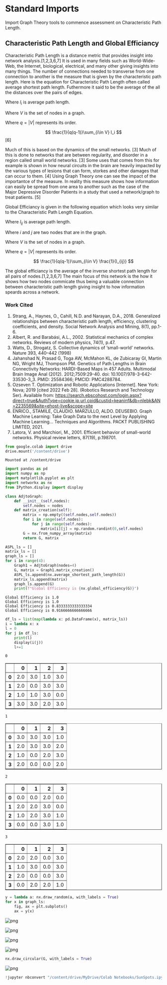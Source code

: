 # Standard Imports
Import Graph Theory tools to commence assessment on Characteristic Path Length.
## Characteristic Path Length and Global Efficiancy
Characteristic Path Length is a distance metric that provides insight into network analysis.[1,2,3,6,7]  It is used in many fields such as World-Wide-Web, the Internet, biological, electrical, and many other  giving insights into many things. The number of connections needed to transverse from one connection to another is the measure that is given by the characteristic path length. Here is the equation for Characteristic Path Length often called average shortest path length. Futhermore it said to be the average of the all the distances over the pairs of edges.

Where $l_i$ is average path length.<p></p>
Where $V$ is the set of nodes in a graph.<p></p>
Where $q = |V|$ represents its order.

$$ \frac{1}{q(q-1)}\sum_{i\in V} l_i $$[6]

Much of this is based on the dynamics of the small networks. [3]  Much of this is done to networks that are between regularity, and disorder in a region called small world networks. [3] Some uses that comes from this for example is shown in how neural circuits in the brain are heavily impacted by the various types of lesions that can form, storkes and other damages that can occur to them. [4] Using Graph Theory one can see the impact of the importantce of the measure. In reality this measure shows how information can easily be spread from one area to another such as the  case of the Major Depressive Disorder Patients in a study that used a network/graph to treat patients. [5]<p></p>

Global Efficiancy is given in the following equation which looks very similar to the Characteristic Path Length Equation.<p></p>

Where $l_{ij}$ is average path length.<p></p>
Where $i$ and $j$ are two nodes that are in the graph.<p></p>
Where $V$ is the set of nodes in a graph.<p></p>
Where $q = |V|$ represents its order.

$$ \frac{1}{q(q-1)}\sum_{i\in V} \frac{1}{l_{ij}} $$

The global efficiancy is the average of the inverse shortest path length for all pairs of nodes.[1,2,3,6,7]  The main focus of this network is the how it shows how two nodes commicate thus being a valuable connection between characteristic path length giving insight to how information speards across a network.

### Work Cited
1. Strang, A., Haynes, O., Cahill, N.D. and Narayan, D.A., 2018. Generalized relationships between characteristic path length, efficiency, clustering coefficients, and density. Social Network Analysis and Mining, 8(1), pp.1-6.
2. Albert, R. and Barabási, A.L., 2002. Statistical mechanics of complex networks. Reviews of modern physics, 74(1), p.47.
3. Watts, D., Strogatz, S. Collective dynamics of ‘small-world’ networks. Nature 393, 440–442 (1998)
4. Jahanshad N, Prasad G, Toga AW, McMahon KL, de Zubicaray GI, Martin NG, Wright MJ, Thompson PM. Genetics of Path Lengths in Brain Connectivity Networks: HARDI-Based Maps in 457 Adults. Multimodal Brain Image Anal (2012). 2012;7509:29-40. doi: 10.1007/978-3-642-33530-3_3. PMID: 25584366; PMCID: PMC4288784.
5. Ozseven T. Optimization and Robotic Applications [Internet]. New York: Nova; 2019 [cited 2022 Feb 28]. (Robotics Research and Technology Ser). Available from: https://search.ebscohost.com/login.aspx?direct=true&AuthType=cookie,ip,url,cpid&custid=keaninf&db=nlebk&AN=2235569&site=ehost-live&scope=site
6. ENRICO., STAMILE, CLAUDIO. MARZULLO, ALDO. DEUSEBIO. Graph Machine Learning: Take Graph Data to the next Level by Applying Machine Learning... Techniques and Algorithms. PACKT PUBLISHING LIMITED, 2021.
7. Latora, V. and Marchiori, M., 2001. Efficient behavior of small-world networks. Physical review letters, 87(19), p.198701.


```python
from google.colab import drive
drive.mount('/content/drive')
```

    Mounted at /content/drive



```python
import pandas as pd
import numpy as np
import matplotlib.pyplot as plt
import networkx as nx
from IPython.display import display
```


```python
class AdjtoGraph:
    def __init__(self,nodes):
        self.nodes = nodes
    def matrix_creation(self):
        matrix = np.empty((self.nodes,self.nodes))
        for i in range(self.nodes):
            for j in range(self.nodes):
                matrix[i][j] = np.random.randint(0,self.nodes)
        G = nx.from_numpy_array(matrix)
        return G, matrix
```


```python
ASPL_ls = []
matrix_ls = []
graph_ls = []
for i in range(4):
    Graph1 = AdjtoGraph(nodes=4)
    G, matrix = Graph1.matrix_creation()
    ASPL_ls.append(nx.average_shortest_path_length(G))
    matrix_ls.append(matrix)
    graph_ls.append(G)
    print(f"Global Efficiency is {nx.global_efficiency(G)}")
```

    Global Efficiency is 1.0
    Global Efficiency is 1.0
    Global Efficiency is 0.8333333333333334
    Global Efficiency is 0.9166666666666666



```python
df_ls = list(map(lambda x: pd.DataFrame(x), matrix_ls))
i = lambda x: x
l = 0
for j in df_ls:
    print(l)
    display(i(j))
    l+=1
```

    0



<div>
<style scoped>
    .dataframe tbody tr th:only-of-type {
        vertical-align: middle;
    }

    .dataframe tbody tr th {
        vertical-align: top;
    }

    .dataframe thead th {
        text-align: right;
    }
</style>
<table border="1" class="dataframe">
  <thead>
    <tr style="text-align: right;">
      <th></th>
      <th>0</th>
      <th>1</th>
      <th>2</th>
      <th>3</th>
    </tr>
  </thead>
  <tbody>
    <tr>
      <th>0</th>
      <td>2.0</td>
      <td>3.0</td>
      <td>1.0</td>
      <td>3.0</td>
    </tr>
    <tr>
      <th>1</th>
      <td>2.0</td>
      <td>0.0</td>
      <td>3.0</td>
      <td>3.0</td>
    </tr>
    <tr>
      <th>2</th>
      <td>1.0</td>
      <td>1.0</td>
      <td>3.0</td>
      <td>0.0</td>
    </tr>
    <tr>
      <th>3</th>
      <td>3.0</td>
      <td>3.0</td>
      <td>2.0</td>
      <td>3.0</td>
    </tr>
  </tbody>
</table>
</div>


    1



<div>
<style scoped>
    .dataframe tbody tr th:only-of-type {
        vertical-align: middle;
    }

    .dataframe tbody tr th {
        vertical-align: top;
    }

    .dataframe thead th {
        text-align: right;
    }
</style>
<table border="1" class="dataframe">
  <thead>
    <tr style="text-align: right;">
      <th></th>
      <th>0</th>
      <th>1</th>
      <th>2</th>
      <th>3</th>
    </tr>
  </thead>
  <tbody>
    <tr>
      <th>0</th>
      <td>3.0</td>
      <td>3.0</td>
      <td>3.0</td>
      <td>1.0</td>
    </tr>
    <tr>
      <th>1</th>
      <td>2.0</td>
      <td>3.0</td>
      <td>3.0</td>
      <td>2.0</td>
    </tr>
    <tr>
      <th>2</th>
      <td>1.0</td>
      <td>0.0</td>
      <td>2.0</td>
      <td>3.0</td>
    </tr>
    <tr>
      <th>3</th>
      <td>2.0</td>
      <td>0.0</td>
      <td>0.0</td>
      <td>2.0</td>
    </tr>
  </tbody>
</table>
</div>


    2



<div>
<style scoped>
    .dataframe tbody tr th:only-of-type {
        vertical-align: middle;
    }

    .dataframe tbody tr th {
        vertical-align: top;
    }

    .dataframe thead th {
        text-align: right;
    }
</style>
<table border="1" class="dataframe">
  <thead>
    <tr style="text-align: right;">
      <th></th>
      <th>0</th>
      <th>1</th>
      <th>2</th>
      <th>3</th>
    </tr>
  </thead>
  <tbody>
    <tr>
      <th>0</th>
      <td>0.0</td>
      <td>0.0</td>
      <td>2.0</td>
      <td>0.0</td>
    </tr>
    <tr>
      <th>1</th>
      <td>2.0</td>
      <td>2.0</td>
      <td>3.0</td>
      <td>0.0</td>
    </tr>
    <tr>
      <th>2</th>
      <td>1.0</td>
      <td>2.0</td>
      <td>3.0</td>
      <td>1.0</td>
    </tr>
    <tr>
      <th>3</th>
      <td>0.0</td>
      <td>0.0</td>
      <td>3.0</td>
      <td>1.0</td>
    </tr>
  </tbody>
</table>
</div>


    3



<div>
<style scoped>
    .dataframe tbody tr th:only-of-type {
        vertical-align: middle;
    }

    .dataframe tbody tr th {
        vertical-align: top;
    }

    .dataframe thead th {
        text-align: right;
    }
</style>
<table border="1" class="dataframe">
  <thead>
    <tr style="text-align: right;">
      <th></th>
      <th>0</th>
      <th>1</th>
      <th>2</th>
      <th>3</th>
    </tr>
  </thead>
  <tbody>
    <tr>
      <th>0</th>
      <td>2.0</td>
      <td>2.0</td>
      <td>0.0</td>
      <td>3.0</td>
    </tr>
    <tr>
      <th>1</th>
      <td>1.0</td>
      <td>3.0</td>
      <td>0.0</td>
      <td>3.0</td>
    </tr>
    <tr>
      <th>2</th>
      <td>2.0</td>
      <td>0.0</td>
      <td>0.0</td>
      <td>3.0</td>
    </tr>
    <tr>
      <th>3</th>
      <td>0.0</td>
      <td>2.0</td>
      <td>2.0</td>
      <td>1.0</td>
    </tr>
  </tbody>
</table>
</div>



```python
y = lambda a: nx.draw_random(a, with_labels = True)
for x in graph_ls:
    fig, ax = plt.subplots()
    ax = y(x)
```


![png](Characteristic_Path_Length_files/Characteristic_Path_Length_6_0.png)



![png](Characteristic_Path_Length_files/Characteristic_Path_Length_6_1.png)



![png](Characteristic_Path_Length_files/Characteristic_Path_Length_6_2.png)



![png](Characteristic_Path_Length_files/Characteristic_Path_Length_6_3.png)



```python
nx.draw_circular(G, with_labels = True)
```


![png](Characteristic_Path_Length_files/Characteristic_Path_Length_7_0.png)



```python
!jupyter nbconvert "/content/drive/MyDrive/Colab Notebooks/SunSpots.ipynb" --to markdown  --output-dir markdown
```
